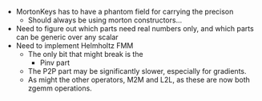 - MortonKeys has to have a phantom field for carrying the precison
    - Should always be using morton constructors...
- Need to figure out which parts need real numbers only, and which parts can be generic over any scalar
- Need to implement Helmholtz FMM
    - The only bit that might break is the
        - Pinv part
    - The P2P part may be significantly slower, especially for gradients.
    - As might the other operators, M2M and L2L, as these are now both zgemm operations.
